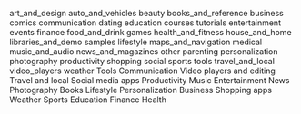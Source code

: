 art_and_design
auto_and_vehicles
beauty
books_and_reference
business
comics
communication
dating
education
	courses
	tutorials
entertainment
events
finance
food_and_drink
games
health_and_fitness
house_and_home
libraries_and_demo
	samples
lifestyle
maps_and_navigation
medical
music_and_audio
news_and_magazines
other
parenting
personalization
photography
productivity
shopping
social
sports
tools
travel_and_local
video_players
weather
Tools 
Communication 
Video players and editing 
Travel and local 
Social media apps 
Productivity 
Music 
Entertainment 
News 
Photography 
Books 
Lifestyle 
Personalization 
Business
Shopping apps 
Weather 
Sports 
Education 
Finance 
Health 
